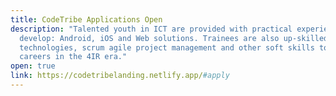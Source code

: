 ```yaml
---
title: CodeTribe Applications Open
description: "Talented youth in ICT are provided with practical experience to
  develop: Android, iOS and Web solutions. Trainees are also up-skilled in cloud
  technologies, scrum agile project management and other soft skills to drive
  careers in the 4IR era."
open: true
link: https://codetribelanding.netlify.app/#apply
---
```

